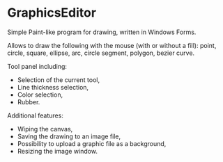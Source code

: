 # GraphicsEditor
Simple Paint-like program for drawing, written in Windows Forms.

Allows to draw the following with the mouse (with or without a fill):
point, circle, square, ellipse, arc, circle segment, polygon, bezier curve.

Tool panel including:
- Selection of the current tool,
- Line thickness selection,
- Color selection,
- Rubber.

Additional features:
- Wiping the canvas,
- Saving the drawing to an image file,
- Possibility to upload a graphic file as a background,
- Resizing the image window.

